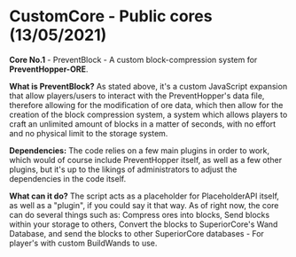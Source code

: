 # CustomCore - Public cores (13/05/2021)

**Core No.1** - PreventBlock - A custom block-compression system for **PreventHopper-ORE**.

**What is PreventBlock?** As stated above, it's a custom JavaScript expansion that
allow players/users to interact with the PreventHopper's data file, therefore allowing
for the modification of ore data, which then allow for the creation of the block
compression system, a system which allows players to craft an unlimited amount of blocks
in a matter of seconds, with no effort and no physical limit to the storage system.

**Dependencies:** The code relies on a few main plugins in order to work, which would of
course include PreventHopper itself, as well as a few other plugins, but it's up to the
likings of administrators to adjust the dependencies in the code itself.

**What can it do?** The script acts as a placeholder for PlaceholderAPI itself, as well as
a "plugin", if you could say it that way. As of right now, the core can do several things
such as: Compress ores into blocks, Send blocks within your storage to others, Convert
the blocks to SuperiorCore's Wand Database, and send the blocks to other SuperiorCore
databases - For player's with custom BuildWands to use.
